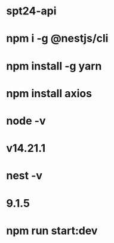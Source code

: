 # spt24-api
# npm i -g @nestjs/cli
# npm install -g yarn
# npm install axios

# node -v
# v14.21.1
# nest -v
# 9.1.5

# npm run start:dev
